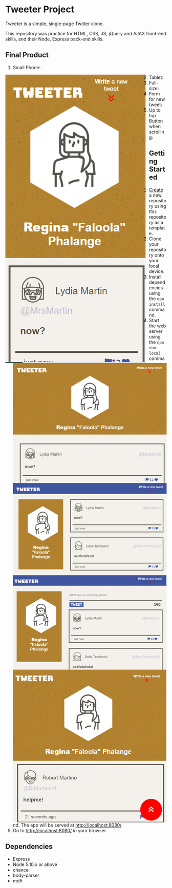 # Tweeter Project

Tweeter is a simple, single-page Twitter clone.

This repository was practice for HTML, CSS, JS, jQuery and AJAX front-end skills, and their Node, Express back-end skills.

## Final Product

1. Small Phone:

<img src="screenshots/tweeter1.png"
     alt="small phone example of tweeter page"
     style="float: left; margin-right: 10px;">
     
2. Tablet:
<img src="screenshots/tweeter2.png"
     alt="tablet example of tweeter page"
     style="float: left; margin-right: 10px;">
3. Full-size:
<img src="screenshots/tweeter3.png"
     alt="full-size screen example of tweeter page"
     style="float: left; margin-right: 10px;">
4. Form for new tweet:
<img src="screenshots/tweeter4.png"
     alt="tweeter page with form open"
     style="float: left; margin-right: 10px;">
5. Up to top Button when scrolling:
<img src="screenshots/tweeter5.png"
     alt="tweeter page scrolled with to top button showing"
     style="float: left; margin-right: 10px;">

## Getting Started

1. [Create](https://docs.github.com/en/repositories/creating-and-managing-repositories/creating-a-repository-from-a-template) a new repository using this repository as a template.
2. Clone your repository onto your local device.
3. Install dependencies using the `npm install` command.
3. Start the web server using the `npm run local` command. The app will be served at <http://localhost:8080/>.
4. Go to <http://localhost:8080/> in your browser.

## Dependencies

- Express
- Node 5.10.x or above
- chance
- body-parser
- md5
